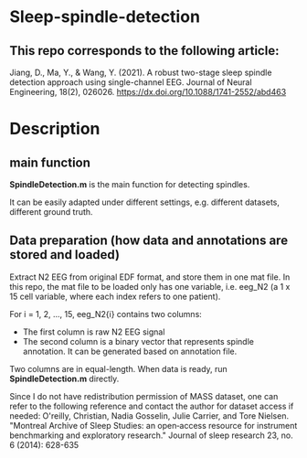 # Sleep-spindle-detection
## This repo corresponds to the following article:
Jiang, D., Ma, Y., & Wang, Y. (2021). A robust two-stage sleep spindle detection approach using single-channel EEG. Journal of Neural Engineering, 18(2), 026026. https://dx.doi.org/10.1088/1741-2552/abd463

# Description
## main function
**SpindleDetection.m** is the main function for detecting spindles.  

It can be easily adapted under different settings, e.g. different datasets, different ground truth.

## Data preparation (how data and annotations are stored and loaded)
Extract N2 EEG from original EDF format, and store them in one mat file. 
In this repo, the mat file to be loaded only has one variable, i.e. eeg_N2 (a 1 x 15 cell variable, where each index refers to one patient).  

For i = 1, 2, ..., 15, eeg_N2{i} contains two columns: 
* The first column is raw N2 EEG signal
* The second column is a binary vector that represents spindle annotation. It can be generated based on annotation file.

Two columns are in equal-length. When data is ready, run **SpindleDetection.m** directly.


Since I do not have redistribution permission of MASS dataset, one can refer to the following reference and contact the author for dataset access if needed:
O'reilly, Christian, Nadia Gosselin, Julie Carrier, and Tore Nielsen. "Montreal Archive of Sleep Studies: an open‐access resource for instrument benchmarking and exploratory research." Journal of sleep research 23, no. 6 (2014): 628-635
